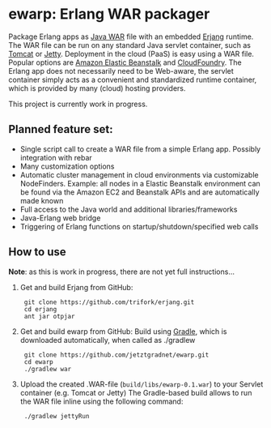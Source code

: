 # ewarp: Erlang WAR packager

Package Erlang apps as [Java WAR](http://en.wikipedia.org/wiki/WAR_%28Sun_file_format%29) file with an embedded [Erjang](http://erjang.org) runtime. The WAR file can be run on any standard Java servlet container, such as [Tomcat](http://tomcat.apache.org/) or [Jetty](http://jetty.codehaus.org/jetty/). Deployment in the cloud (PaaS) is easy using a WAR file. Popular options are [Amazon Elastic Beanstalk](http://aws.amazon.com/elasticbeanstalk/) and [CloudFoundry](http://www.cloudfoundry.com/). The Erlang app does not necessarily need to be Web-aware, the servlet container simply acts as a convenient and standardized runtime container, which is provided by many (cloud) hosting providers. 

This project is currently work in progress.

## Planned feature set:

 * Single script call to create a WAR file from a simple Erlang app. Possibly integration with rebar
 * Many customization options
 * Automatic cluster management in cloud environments via customizable NodeFinders. Example: all nodes in a Elastic Beanstalk environment can be found via the Amazon EC2 and Beanstalk APIs and are automatically made known
 * Full access to the Java world and additional libraries/frameworks
 * Java-Erlang web bridge
 * Triggering of Erlang functions on startup/shutdown/specified web calls


## How to use

**Note**: as this is work in progress, there are not yet full instructions...

1. Get and build Erjang from GitHub:

		git clone https://github.com/trifork/erjang.git
		cd erjang
		ant jar otpjar

2. Get and build ewarp from GitHub:
Build using [Gradle](http://www.gradle.org/), which is downloaded automatically, when called as ./gradlew

		git clone https://github.com/jetztgradnet/ewarp.git
		cd ewarp
		./gradlew war

3. Upload the created .WAR-file (`build/libs/ewarp-0.1.war`) to your Servlet container (e.g. Tomcat or Jetty)
The Gradle-based build allows to run the WAR file inline using the following command:

		./gradlew jettyRun


